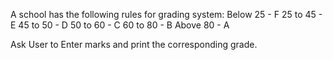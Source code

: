 A school has the following rules for grading system:
    Below 25 - F
    25 to 45 - E
    45 to 50 - D
    50 to 60 - C
    60 to 80 - B
    Above 80 - A

Ask User to Enter marks and print the corresponding grade.